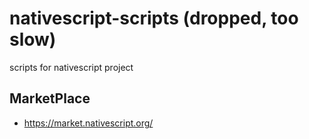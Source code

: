 # nativescript-scripts (dropped, too slow)

scripts for nativescript project

## MarketPlace
- https://market.nativescript.org/

